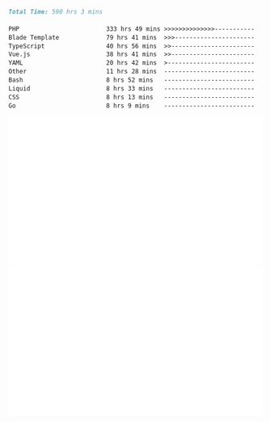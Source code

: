 <!--START_SECTION:waka-->

```markdown
Total Time: 590 hrs 3 mins

PHP                        333 hrs 49 mins >>>>>>>>>>>>>>-----------   55.50 %
Blade Template             79 hrs 41 mins  >>>----------------------   13.25 %
TypeScript                 40 hrs 56 mins  >>-----------------------   06.81 %
Vue.js                     38 hrs 41 mins  >>-----------------------   06.43 %
YAML                       20 hrs 42 mins  >------------------------   03.44 %
Other                      11 hrs 28 mins  -------------------------   01.91 %
Bash                       8 hrs 52 mins   -------------------------   01.47 %
Liquid                     8 hrs 33 mins   -------------------------   01.42 %
CSS                        8 hrs 13 mins   -------------------------   01.37 %
Go                         8 hrs 9 mins    -------------------------   01.36 %
```

<!--END_SECTION:waka-->
<p align="center">
    <img src="https://raw.githubusercontent.com/rjp2525/rjp2525/output/generated/overview.svg">
    <img src="https://raw.githubusercontent.com/rjp2525/rjp2525/output/generated/languages.svg">
</p>
